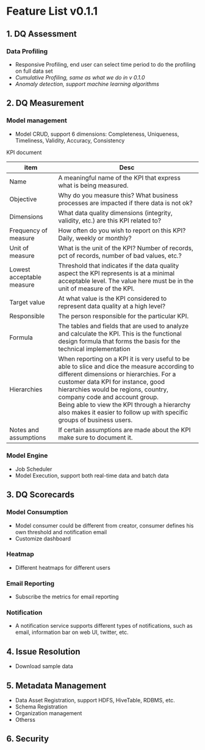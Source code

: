 # Feature List v0.1.1

## 1. DQ Assessment
### Data Profiling
- Responsive Profiling, end user can select time period to do the profiling on full data set
- *Cumulative Profiling, same as what we do in v 0.1.0*
- *Anomaly detection, support machine learning algorithms*

## 2. DQ Measurement
### Model management
- Model CRUD, support 6 dimensions: Completeness, Uniqueness, Timeliness, Validity, Accuracy, Consistency

KPI document

| item   | Desc |
|-------------- | --------------- |
| Name | A meaningful name of the KPI that express what is being measured.  |
| Objective | Why do you measure this? What business processes are impacted if there data is not ok?  |
| Dimensions | What data quality dimensions (integrity, validity, etc.) are this KPI related to?  |
| Frequency of measure |How often do you wish to report on this KPI? Daily, weekly or monthly?  |
|Unit of measure|What is the unit of the KPI? Number of records, pct of records, number of bad values, etc.?|
|Lowest acceptable measure| Threshold that indicates if the data quality aspect the KPI represents is at a minimal acceptable level. The value here must be in the unit of measure of the KPI. |
|Target value|At what value is the KPI considered to represent data quality at a high level? |
|Responsible|The person responsible for the particular KPI. |
|Formula|The tables and fields that are used to analyze and calculate the KPI. This is the functional design formula that forms the basis for the technical implementation|
|Hierarchies|When reporting on a KPI it is very useful to be able to slice and dice the measure according to different dimensions or hierarchies. For a customer data KPI for instance, good hierarchies would be regions, country, company code and account group.<br/> Being able to view the KPI through a hierarchy also makes it easier to follow up with specific groups of business users. |
|Notes and assumptions|If certain assumptions are made about the KPI make sure to document it. |



### Model Engine
- Job Scheduler
- Model Execution, support both real-time data and batch data

## 3. DQ Scorecards
### Model Consumption
- Model consumer could be different from creator, consumer defines his own threshold and notification email
- Customize dashboard

### Heatmap
- Different heatmaps for different users

### Email Reporting
- Subscribe the metrics for email reporting

### Notification
- A notification service supports different types of notifications, such as email, information bar on web UI, twitter, etc.

## 4. Issue Resolution
- Download sample data

## 5. Metadata Management
- Data Asset Registration, support HDFS, HiveTable, RDBMS, etc.
- Schema Registration
- Organization management
- Otherss

## 6. Security
